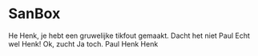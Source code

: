 # SanBox
He Henk, je hebt een gruwelijke tikfout gemaakt.
Dacht het niet Paul
Echt wel Henk!
Ok, zucht
Ja toch.
Paul
Henk
Henk
